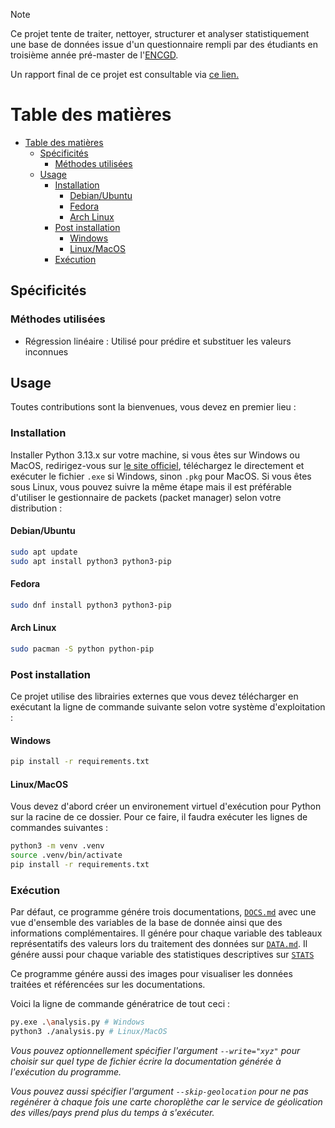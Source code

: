 > [!NOTE]
> Ce projet tente de traiter, nettoyer, structurer et analyser statistiquement une base de données issue d'un questionnaire rempli par des étudiants en troisième année pré-master de l'[ENCGD](https://encgd.uiz.ac.ma/).

Un rapport final de ce projet est consultable via [ce lien.](https://walid-projects.notion.site/Projet-ADD-1a529a68f59c805a9e5fcb06292dff3e)

# Table des matières

- [Table des matières](#table-des-matières)
  - [Spécificités](#spécificités)
    - [Méthodes utilisées](#méthodes-utilisées)
  - [Usage](#usage)
    - [Installation](#installation)
      - [Debian/Ubuntu](#debianubuntu)
      - [Fedora](#fedora)
      - [Arch Linux](#arch-linux)
    - [Post installation](#post-installation)
      - [Windows](#windows)
      - [Linux/MacOS](#linuxmacos)
    - [Exécution](#exécution)

## Spécificités

### Méthodes utilisées

- Régression linéaire : Utilisé pour prédire et substituer les valeurs inconnues 

## Usage

Toutes contributions sont la bienvenues, vous devez en premier lieu :

### Installation

Installer Python 3.13.x sur votre machine, si vous êtes sur Windows ou MacOS, redirigez-vous sur [le site officiel](https://www.python.org/downloads), téléchargez le directement et exécuter le fichier `.exe` si Windows, sinon `.pkg` pour MacOS. Si vous êtes sous Linux, vous pouvez suivre la même étape mais il est préférable d'utiliser le gestionnaire de packets (packet manager) selon votre distribution :

#### Debian/Ubuntu

```bash
sudo apt update
sudo apt install python3 python3-pip
```

#### Fedora

```bash
sudo dnf install python3 python3-pip
```

#### Arch Linux

```bash
sudo pacman -S python python-pip
```

### Post installation

Ce projet utilise des librairies externes que vous devez télécharger en exécutant la ligne de commande suivante selon votre système d'exploitation :

#### Windows

```bash
pip install -r requirements.txt
```

#### Linux/MacOS

Vous devez d'abord créer un environement virtuel d'exécution pour Python sur la racine de ce dossier. Pour ce faire, il faudra exécuter les lignes de commandes suivantes :

```bash
python3 -m venv .venv
source .venv/bin/activate
pip install -r requirements.txt
```

### Exécution

Par défaut, ce programme génére trois documentations, [`DOCS.md`](./markdown/DOCS.md) avec une vue d'ensemble des variables de la base de donnée ainsi que des informations complémentaires. Il génére pour chaque variable des tableaux représentatifs des valeurs lors du traitement des données sur [`DATA.md`](./markdown/DATA.md). Il génére aussi pour chaque variable des statistiques descriptives sur [`STATS`](./markdown/STATS.md)

Ce programme génére aussi des images pour visualiser les données traitées et référencées sur les documentations.

Voici la ligne de commande génératrice de tout ceci :

```bash
py.exe .\analysis.py # Windows
python3 ./analysis.py # Linux/MacOS
```

_Vous pouvez optionnellement spécifier l'argument `--write="xyz"` pour choisir sur quel type de fichier écrire la documentation générée à l'exécution du programme._

_Vous pouvez aussi spécifier l'argument `--skip-geolocation` pour ne pas regénérer à chaque fois une carte choroplèthe car le service de géolication des villes/pays prend plus du temps à s'exécuter._
